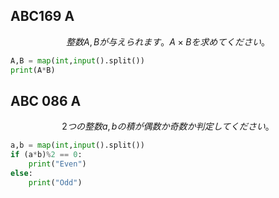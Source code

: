 ## ABC169 A  
$$
整数A,Bが与えられます。A \times Bを求めてください。
$$

```python
A,B = map(int,input().split())
print(A*B)
```

## ABC 086 A
$$
2つの整数a,bの積が偶数か奇数か判定してください。
$$

```python
a,b = map(int,input().split())
if (a*b)%2 == 0:
    print("Even")
else:
    print("Odd")